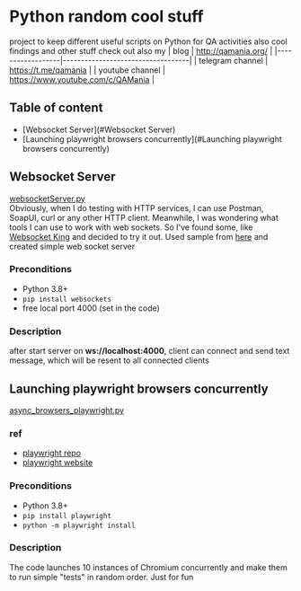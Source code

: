 # Python random cool stuff

project to keep different useful scripts on Python for QA activities also cool findings and other stuff check out also
my
| blog             | http://qamania.org/               |
|------------------|-----------------------------------|
| telegram channel | https://t.me/qamania              |
| youtube channel  | https://www.youtube.com/c/QAMania |

## Table of content
- [Websocket Server](#Websocket Server)
- [Launching playwright browsers concurrently](#Launching playwright browsers concurrently)

## Websocket Server
[websocketServer.py](websocketServer.py)  
Obviously, when I do testing with HTTP services, I can use Postman, SoapUI, curl or any other HTTP client. 
Meanwhile, I was wondering what tools I can use to work with web sockets. 
So I've found some, like [Websocket King](https://chrome.google.com/webstore/detail/websocket-king-client/cbcbkhdmedgianpaifchdaddpnmgnknn)
and decided to try it out.
Used sample from [here](https://medium.com/nuances-of-programming/как-создавать-веб-сокеты-в-python-1bc572045827)
and created simple web socket server

### Preconditions
- Python 3.8+
- 	`pip install websockets`
- free local port 4000 (set in the code)

### Description
after start server on **ws://localhost:4000**, client can connect and send text message, which will be resent to all connected clients

## Launching playwright browsers concurrently
[async_browsers_playwright.py](async_browsers_playwright.py)    

### ref
- [playwright repo](https://github.com/microsoft/playwright-python)
- [playwright website](https://playwright.dev/)

### Preconditions
- Python 3.8+
- `pip install playwright`
- `python -m playwright install`

### Description
The code launches 10 instances of Chromium concurrently and make them to run simple "tests" in random order. Just for fun 